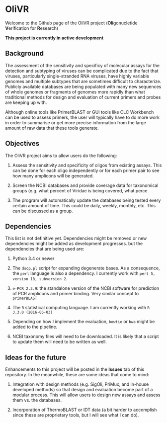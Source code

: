# OliVR

Welcome to the Github page of the OliVR project (**Oli**gonucletide **V**erification for **R**esearch)

__This project is currently in active development__
## Background

The assessment of the sensitivity and specificy of molecular assays for the detection and subtyping of viruses can be complicated due to the fact that viruses, particularly single-stranded RNA viruses, have highly variable genomes and multiple subtypes that are sometimes difficult to characterize. Publicly available databases are being populated with many new sequences of whole genomes or fragments of genomes more rapidly than what traditional methods for design and evaluation of current primers and probes are keeping up with.

Although online tools like PrimerBLAST or GUI tools like CLC Workbench can be used to assess primers, the user will typically have to do more work in order to summarise or get more precise information from the large amount of raw data that these tools generate. 

## Objectives

The OliVR project aims to allow users do the following:

1. Assess the sensitivity and specificity of oligos from existing assays. This can be done for each oligo independently or for each primer pair to see how many amplicons will be generated.

2. Screen the NCBI databases and provide coverage data for taxonomical groups (e.g. what percent of Viridae is being covered, what perce 

3. The program will automatically update the databases being tested every certain amount of time. This could be daily, weekly, monthly, etc. This can be discussed as a group.

## Dependencies

This list is not definitive yet. Dependencies might be removed or new dependencies might be added as development progresses. but the dependencies that are being used are:

1. Python 3.4 or newer

2. The `dscp.pl` script for expanding degenerate bases. As a consequence, the `perl` language is also a dependency. I currently work with `perl 5, version 18, subversion 2`.

3. `e-PCR 2.3.9`: the standalone version of the NCBI software for prediction of PCR amplicons and primer binding. Very similar concept to `primerBLAST`

4. The `R` statistical computing language. I am currently working with `R 3.3.0 (2016-05-03)`

5. Depending on how I implement the evaluation, `bowtie` or `bwa` might be added to the pipeline.

6. NCBI taxonomy files will need to be downloaded. It is likely that a script to update them will need to be written as well.

## Ideas for the future

Enhancements to this project will be posted in the __Issues__ tab of this repository. In the meanwhile, these are some ideas that come to mind:

1. Integration with design methods (e.g. SigOli, PriMux, and in-house developed methods) so that design and evaluation become part of a modular process. This will allow users to design new assays and assess them vs. the databases. 

2. Incorporation of ThermoBLAST or IDT data (a bit harder to accomplish since these are proprietary tools, but I will see what I can do).
